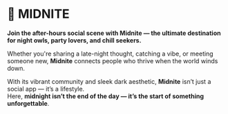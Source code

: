 # 🌌 MIDNITE

**Join the after-hours social scene with Midnite — the ultimate destination for night owls, party lovers, and chill seekers.**

Whether you're sharing a late-night thought, catching a vibe, or meeting someone new, **Midnite** connects people who thrive when the world winds down.

With its vibrant community and sleek dark aesthetic, **Midnite** isn’t just a social app — it’s a lifestyle.  
Here, **midnight isn’t the end of the day — it’s the start of something unforgettable**.